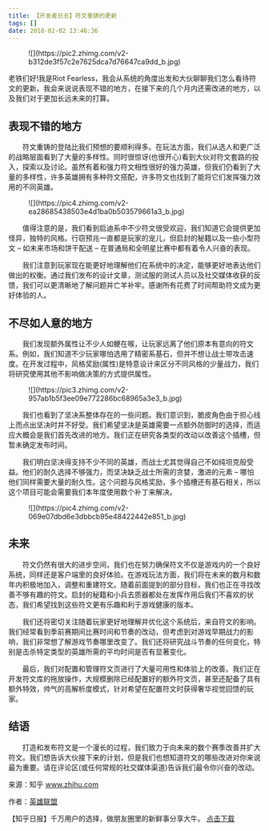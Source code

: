 ```yaml
---
title: 【开发者日志】符文重铸的更新
tags: []
date: 2018-02-02 13:46:36
---
```


<figure>![](https://pic2.zhimg.com/v2-b312de3f57c2e7625dca7d76647ca9dd_b.jpg)</figure>

老铁们好!我是Riot Fearless，我会从系统的角度出发和大伙聊聊我们怎么看待符文的更新。我会来说说表现不错的地方，在接下来的几个月内还需改进的地方，以及我们对于更加长远未来的打算。

## **表现不错的地方**

　　符文重铸的登陆比我们预想的要顺利得多。在玩法方面，我们从选人和更广泛的战略层面看到了大量的多样性。同时很惊讶(也很开心)看到大伙对符文套路的投入，探索以及讨论。虽然有着和强力符文相性很好的强力英雄，但我们仍看到了大量的多样性，许多英雄拥有多种符文搭配，许多符文也找到了能将它们发挥强力效用的不同英雄。

<figure>![](https://pic4.zhimg.com/v2-ea28685438503e4d1ba0b503579661a3_b.jpg)</figure>

　　值得注意的是，我们看到启迪系中不少符文很受欢迎，我们知道它会提供更加怪异，独特的风格。行窃预兆一直都是玩家的宠儿，但启封的秘籍以及一些小型符文 – 如未来市场和饼干配送 – 在普通局和全明星比赛中都有着令人兴奋的表现。

　　我们注意到玩家现在能更好地理解他们在系统中的决定，能够更好地表达他们做出的权衡。通过我们发布的设计文章，测试服的测试人员以及社交媒体收获的反馈，我们可以更清晰地了解问题并亡羊补牢。感谢所有花费了时间帮助符文成为更好体验的人。

## **不尽如人意的地方**

　　我们发现额外属性让不少人如鲠在喉，让玩家远离了他们原本有意向的符文系。例如，我们知道不少玩家哪怕选用了精密系基石，但并不想让战士带攻击速度。在开发过程中，风格奖励(属性)是特意设计来区分不同风格的少量战力，我们将研究使用其他不影响做决策的方式提供属性。

<figure>![](https://pic3.zhimg.com/v2-957ab1b5f3ee09e772286bc68965a3e3_b.jpg)</figure>

　　我们也看到了坚决系整体存在的一些问题。我们意识到，脆皮角色由于担心线上而点出坚决时并不好受。我们希望坚决是英雄需要一点额外防御时的选择，而适应大概会是我们首先改进的地方。我们正在研究各类型的改动以改善这个插槽，但暂未确定发布时间。

　　我们明白坚决得支持不少不同的英雄，而战士尤其觉得自己不如纯坦克般受益。他们的耐久选择不够强力，而坚决缺乏战士所需的贪婪，激进的元素 – 哪怕他们同样需要大量的耐久性。这个问题与风格奖励，多个插槽还有基石相关，所以这个项目可能会需要我们本年度使用数个补丁来解决。

<figure>![](https://pic4.zhimg.com/v2-069e07dbd6e3dbbcb95e48422442e851_b.jpg)</figure>

## **未来**

　　符文仍然有很大的进步空间，我们也在努力确保符文不仅是游戏内的一个良好系统，同样还是客户端里的良好体验。在游戏玩法方面，我们将在未来的数月和数年内积极地加入，调整和重建符文。随着前面提到的部分目标，我们也正在寻找改善不够有趣的符文。启封的秘籍和小兵去质器都处在发挥作用后我们不喜欢的状态，我们希望找到这些符文更有乐趣和利于游戏健康的版本。

　　我们还将密切关注随着玩家更好地理解并优化这个系统后，来自符文的影响。我们经常看到季前赛期间比赛时间和节奏的改动，但考虑到对游戏早期战力的影响，我们非常想了解游戏节奏哪里改变了。我们还将研究战斗节奏的任何变化，特别是击杀特定类型的英雄所需的平均时间是否有显著变化。

　　最后，我们对配置和管理符文页进行了大量可用性和体验上的改善。我们正在开发符文库的拖放操作，大规模删除已经配置好的额外符文页，甚至还配备了具有额外特效，帅气的高解析度模式，针对希望在配置符文时获得奢华视觉回馈的玩家。

## **结语**

　　打造和发布符文是一个漫长的过程，我们致力于向未来的数个赛季改善并扩大符文。我们想告诉大伙接下来的计划，但是我们也想知道符文的哪些改进对你来说最为重要。请在评论区(或任何常规的社交媒体渠道)告诉我们最令你兴奋的改动。

来源：知乎 www.zhihu.com

作者：[英雄联盟](http://www.zhihu.com/people/ying-xiong-lian-meng-56-33?utm_campaign=rss&utm_medium=rss&utm_source=rss&utm_content=author)

【知乎日报】千万用户的选择，做朋友圈里的新鲜事分享大牛。
        [点击下载](http://daily.zhihu.com?utm_source=rssyanwenzi&utm_campaign=tuijian&utm_medium=rssnormal)